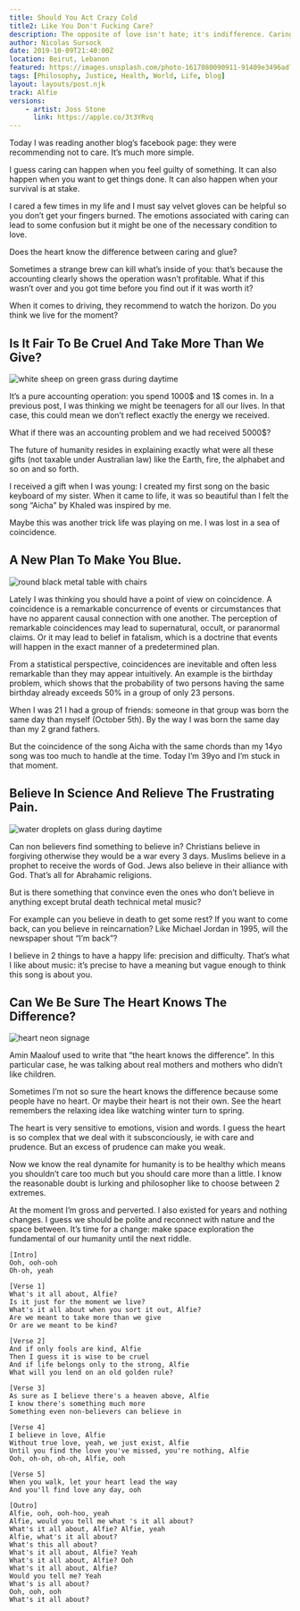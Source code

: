 ```yaml
---
title: Should You Act Crazy Cold 
title2: Like You Don't Fucking Care?
description: The opposite of love isn't hate; it's indifference. Caring has a price but what I've learned is that it's the only way to learn something.
author: Nicolas Sursock
date: 2019-10-09T21:40:00Z
location: Beirut, Lebanon
featured: https://images.unsplash.com/photo-1617080090911-91409e3496ad?ixlib=rb-4.0.3&ixid=MnwxMjA3fDB8MHxwaG90by1wYWdlfHx8fGVufDB8fHx8&auto=format&fit=crop
tags: [Philosophy, Justice, Health, World, Life, blog]
layout: layouts/post.njk
track: Alfie
versions:
    - artist: Joss Stone
      link: https://apple.co/3t3YRvq
---
```


Today I was reading another blog’s facebook page: they were recommending not to care. It’s much more simple.

I guess caring can happen when you feel guilty of something. It can also happen when you want to get things done. It can also happen when your survival is at stake.

I cared a few times in my life and I must say velvet gloves can be helpful so you don’t get your fingers burned. The emotions associated with caring can lead to some confusion but it might be one of the necessary condition to love.

Does the heart know the difference between caring and glue?

Sometimes a strange brew can kill what’s inside of you: that’s because the accounting clearly shows the operation wasn’t profitable. What if this wasn’t over and you got time before you find out if it was worth it?

When it comes to driving, they recommend to watch the horizon. Do you think we live for the moment?

## Is It Fair To Be Cruel And Take More Than We Give?

<aside class="md:-mr-56 md:float-right w-full md:w-2/3 md:px-8">
  <img x-intersect.once.ratio-0="$el.src = $el.dataset.src" class="rounded-lg" alt="white sheep on green grass during daytime" data-src="https://images.unsplash.com/photo-1484557985045-edf25e08da73?ixlib=rb-4.0.3&ixid=MnwxMjA3fDB8MHxwaG90by1wYWdlfHx8fGVufDB8fHx8&auto=format&fit=crop&q=80&w=800&h=600">
</aside>

It’s a pure accounting operation: you spend 1000$ and 1$ comes in. In a previous post, I was thinking we might be teenagers for all our lives. In that case, this could mean we don’t reflect exactly the energy we received.

What if there was an accounting problem and we had received 5000$?

The future of humanity resides in explaining exactly what were all these gifts (not taxable under Australian law) like the Earth, fire, the alphabet and so on and so forth.

I received a gift when I was young: I created my first song on the basic keyboard of my sister. When it came to life, it was so beautiful than I felt the song “Aicha” by Khaled was inspired by me.

Maybe this was another trick life was playing on me. I was lost in a sea of coincidence.

## A New Plan To Make You Blue.

<aside class="md:-ml-56 md:float-left w-full md:w-2/3 md:px-8">
  <img x-intersect.once.ratio-0="$el.src = $el.dataset.src" class="rounded-lg" alt="round black metal table with chairs" data-src="https://images.unsplash.com/photo-1520176501380-9a174bf7c783?ixlib=rb-4.0.3&ixid=MnwxMjA3fDB8MHxwaG90by1wYWdlfHx8fGVufDB8fHx8&auto=format&fit=crop&q=80&w=800&h=600">
</aside>

Lately I was thinking you should have a point of view on coincidence. A coincidence is a remarkable concurrence of events or circumstances that have no apparent causal connection with one another. The perception of remarkable coincidences may lead to supernatural, occult, or paranormal claims. Or it may lead to belief in fatalism, which is a doctrine that events will happen in the exact manner of a predetermined plan.

From a statistical perspective, coincidences are inevitable and often less remarkable than they may appear intuitively. An example is the birthday problem, which shows that the probability of two persons having the same birthday already exceeds 50% in a group of only 23 persons.

When I was 21 I had a group of friends: someone in that group was born the same day than myself (October 5th). By the way I was born the same day than my 2 grand fathers.

But the coincidence of the song Aicha with the same chords than my 14yo song was too much to handle at the time. Today I’m 39yo and I’m stuck in that moment.

## Believe In Science And Relieve The Frustrating Pain.

<aside class="md:-mr-56 md:float-right w-full md:w-2/3 md:px-8">
  <img x-intersect.once.ratio-0="$el.src = $el.dataset.src" class="rounded-lg" alt="water droplets on glass during daytime" data-src="https://images.unsplash.com/photo-1628595351029-c2bf17511435?ixlib=rb-4.0.3&ixid=MnwxMjA3fDB8MHxwaG90by1wYWdlfHx8fGVufDB8fHx8&auto=format&fit=crop&q=80&w=800&h=600">
</aside>

Can non believers find something to believe in? Christians believe in forgiving otherwise they would be a war every 3 days. Muslims believe in a prophet to receive the words of God. Jews also believe in their alliance with God. That’s all for Abrahamic religions.

But is there something that convince even the ones who don’t believe in anything except brutal death technical metal music?

For example can you believe in death to get some rest? If you want to come back, can you believe in reincarnation? Like Michael Jordan in 1995, will the newspaper shout “I’m back”?

I believe in 2 things to have a happy life: precision and difficulty. That’s what I like about music: it’s precise to have a meaning but vague enough to think this song is about you.

## Can We Be Sure The Heart Knows The Difference?

<aside class="md:-ml-56 md:float-left w-full md:w-2/3 md:px-8">
  <img x-intersect.once.ratio-0="$el.src = $el.dataset.src" class="rounded-lg" alt="heart neon signage" data-src="https://images.unsplash.com/photo-1543121955-8dfb9e9e255f?ixlib=rb-4.0.3&ixid=MnwxMjA3fDB8MHxwaG90by1wYWdlfHx8fGVufDB8fHx8&auto=format&fit=crop&q=80&w=800&h=600">
</aside>

Amin Maalouf used to write that “the heart knows the difference”. In this particular case, he was talking about real mothers and mothers who didn’t like children.

Sometimes I’m not so sure the heart knows the difference because some people have no heart. Or maybe their heart is not their own. See the heart remembers the relaxing idea like watching winter turn to spring.

The heart is very sensitive to emotions, vision and words. I guess the heart is so complex that we deal with it subsconciously, ie with care and prudence. But an excess of prudence can make you weak.

Now we know the real dynamite for humanity is to be healthy which means you shouldn’t care too much but you should care more than a little. I know the reasonable doubt is lurking and philosopher like to choose between 2 extremes.

At the moment I’m gross and perverted. I also existed for years and nothing changes. I guess we should be polite and reconnect with nature and the space between. It’s time for a change: make space exploration the fundamental of our humanity until the next riddle.

```
[Intro]
Ooh, ooh-ooh
Oh-oh, yeah

[Verse 1]
What's it all about, Alfie?
Is it just for the moment we live?
What's it all about when you sort it out, Alfie?
Are we meant to take more than we give
Or are we meant to be kind?

[Verse 2]
And if only fools are kind, Alfie
Then I guess it is wise to be cruel
And if life belongs only to the strong, Alfie
What will you lend on an old golden rule?

[Verse 3]
As sure as I believe there's a heaven above, Alfie
I know there's something much more
Something even non-believers can believe in

[Verse 4]
I believe in love, Alfie
Without true love, yeah, we just exist, Alfie
Until you find the love you've missed, you're nothing, Alfie
Ooh, oh-oh, oh-oh, Alfie, ooh

[Verse 5]
When you walk, let your heart lead the way
And you'll find love any day, ooh

[Outro]
Alfie, ooh, ooh-hoo, yeah
Alfie, would you tell me what 's it all about?
What's it all about, Alfie? Alfie, yeah
Alfie, what's it all about?
What's this all about?
What's it all about, Alfie? Yeah
What's it all about, Alfie? Ooh
What's it all about, Alfie?
Would you tell me? Yeah
What's is all about?
Ooh, ooh, ooh
What's it all about?
```
